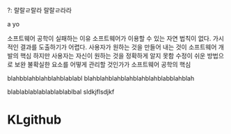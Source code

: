 
?: 랄랄ㄹ랄라 랄랄ㄹ라라


a yo

소프트웨어 공학이 실패하는 이유
소프트웨어가 이용할 수 있는 자연 법칙이 없다.
가시적인 결과를 도출하기가 어렵다.
사용자가 원하는 것을 만들어 내는 것이 소프트웨어 개발의 핵심
하지만 사용자는 자신이 원하는 것을 정확하게 알지 못함
수정이 쉬운 방법으로 보완
불확실한 요소를 어떻게 관리할 것인가가 소프트웨어 공학의 핵심

blahbblahblahblahblablabl
blahblahblahblahblahblahblabblahblah

blablablablablablablablbal
sldkjflsdjkf

# KLgithub
